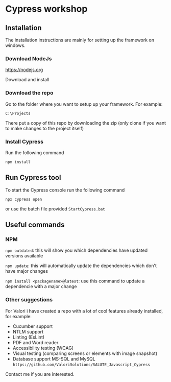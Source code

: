 # Cypress workshop

## Installation
The installation instructions are mainly for setting up the framework on windows.

### Download NodeJs
https://nodejs.org

Download and install

### Download the repo
Go to the folder where you want to setup up your framework. For example:
```
C:\Projects
```
There put a copy of this repo by downloading the zip (only clone if you want to make changes to the project itself)

### Install Cypress
Run the following command
```
npm install
```

## Run Cypress tool
To start the Cypress console run the following command
```
npx cypress open
```
or use the batch file provided `StartCypress.bat`

## Useful commands
### NPM
`npm outdated`: this will show you which dependencies have updated versions available

`npm update`: this will automatically update the dependencies which don't have major changes 

`npm install <packagename>@latest`: use this command to update a dependencie with a major change


### Other suggestions
For Valori i have created a repo with a lot of cool features already installed, for example:
- Cucumber support
- NTLM support
- Linting (EsLint)
- PDF and Word reader
- Accessibility testing (WCAG)
- Visual testing (comparing screens or elements with image snapshot)
- Database support MS-SQL and MySQL
`https://github.com/ValoriSolutions/SALUTE_Javascript_Cypress`

Contact me if you are interested.